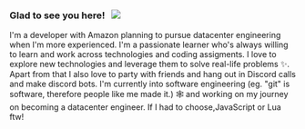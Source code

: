 ### Glad to see you here! &nbsp; ![](https://komarev.com/ghpvc/?username=nat2k15&label=Views&color=blue&style=plastic)


I'm a developer with Amazon planning to pursue datacenter engineering when I'm more experienced. I'm a passionate learner who's always willing to learn and work across technologies and coding assigments. I love to explore new technologies and leverage them to solve real-life problems ✨. Apart from that I also love to party with friends and hang out in Discord calls and make discord bots. I'm currently into software engineering (eg. "git" is software, therefore people like me made it.) 🕸️ and working on my journey on becoming a datacenter engineer. If I had to choose,JavaScript or Lua ftw!
